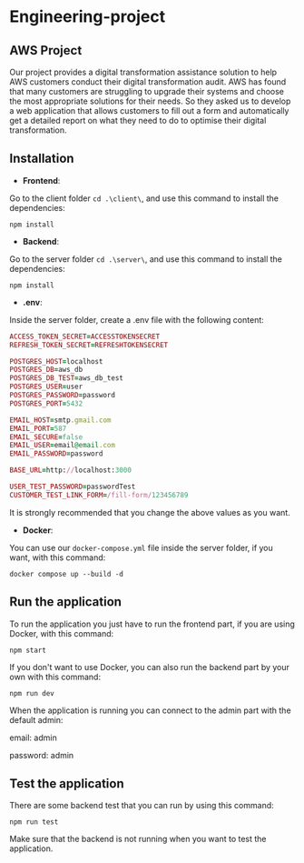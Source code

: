 # Engineering-project

## AWS Project

Our project provides a digital transformation assistance solution to help AWS customers conduct their digital transformation audit. AWS has found that many customers are struggling to upgrade their systems and choose the most appropriate solutions for their needs. So they asked us to develop a web application that allows customers to fill out a form and automatically get a detailed report on what they need to do to optimise their digital transformation.

## Installation

- __Frontend__:

Go to the client folder `cd .\client\`, and use this command to install the dependencies:
```shell
npm install
```

- __Backend__:

Go to the server folder `cd .\server\`, and use this command to install the dependencies:
```shell
npm install
```

- __.env__:

Inside the server folder, create a .env file with the following content:
```ruby
ACCESS_TOKEN_SECRET=ACCESSTOKENSECRET
REFRESH_TOKEN_SECRET=REFRESHTOKENSECRET

POSTGRES_HOST=localhost
POSTGRES_DB=aws_db
POSTGRES_DB_TEST=aws_db_test
POSTGRES_USER=user
POSTGRES_PASSWORD=password
POSTGRES_PORT=5432

EMAIL_HOST=smtp.gmail.com
EMAIL_PORT=587
EMAIL_SECURE=false
EMAIL_USER=email@email.com
EMAIL_PASSWORD=password

BASE_URL=http://localhost:3000

USER_TEST_PASSWORD=passwordTest
CUSTOMER_TEST_LINK_FORM=/fill-form/123456789
```
It is strongly recommended that you change the above values as you want.

- __Docker__:

You can use our `docker-compose.yml` file inside the server folder, if you want, with this command: 
```shell
docker compose up --build -d
```

## Run the application

To run the application you just have to run the frontend part, if you are using Docker, with this command:
```shell
npm start
```

If you don't want to use Docker, you can also run the backend part by your own with this command:
```shell
npm run dev
```

When the application is running you can connect to the admin part with the default admin:

email: admin

password: admin

## Test the application

There are some backend test that you can run by using this command:
```shell
npm run test
```
Make sure that the backend is not running when you want to test the application.
